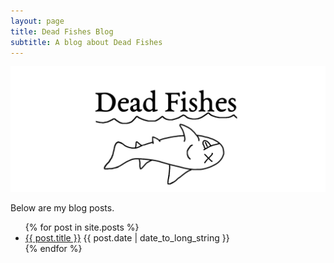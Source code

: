 ```yaml
---
layout: page
title: Dead Fishes Blog
subtitle: A blog about Dead Fishes
---
```


![Me](/assets/img/DeadFishes.png)

Below are my blog posts.

<ul>
  {% for post in site.posts %}
    <li class="spaced">
      <a href="{{ post.url }}">{{ post.title }}</a> {{ post.date | date_to_long_string }}
    </li>
  {% endfor %}
</ul>
